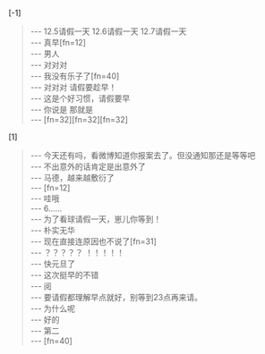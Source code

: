 
[-1] 
>--- 12.5请假一天 12.6请假一天 12.7请假一天<br>
>--- 真早[fn=12]<br>
>--- 男人<br>
>--- 对对对<br>
>--- 我没有乐子了[fn=40]<br>
>--- 对对对 请假要趁早！<br>
>--- 这是个好习惯，请假要早<br>
>--- 你说是 那就是<br>
>--- [fn=32][fn=32][fn=32]<br>

[1] 
>--- 今天还有吗，看微博知道你报案去了。但没通知那还是等等吧<br>
>--- 不出意外的话肯定是出意外了<br>
>--- 马德，越来越敷衍了<br>
>--- [fn=12]<br>
>--- 哇哦<br>
>--- 6……<br>
>--- 为了看球请假一天，崽儿你等到！<br>
>--- 朴实无华<br>
>--- 现在直接连原因也不说了[fn=31]<br>
>--- ？？？？？
！！！！！<br>
>--- 快元旦了<br>
>--- 这次挺早的不错<br>
>--- 阅<br>
>--- 要请假都理解早点就好，别等到23点再来请。<br>
>--- 为什么呢<br>
>--- 好的<br>
>--- 第二<br>
>--- [fn=40]<br>
